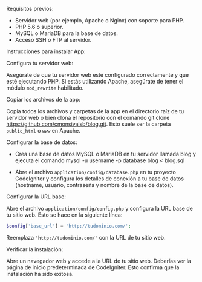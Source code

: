 

Requisitos previos:
- Servidor web (por ejemplo, Apache o Nginx) con soporte para PHP.
- PHP 5.6 o superior.
- MySQL o MariaDB para la base de datos.
- Acceso SSH o FTP al servidor.

Instrucciones para instalar App:

 Configura tu servidor web:

   Asegúrate de que tu servidor web esté configurado correctamente y que esté ejecutando PHP. Si estás utilizando Apache, asegúrate de tener el módulo `mod_rewrite` habilitado.

Copiar los archivos de la app:

   Copia todos los archivos y carpetas de la app en el directorio raíz de tu servidor web o bien clona el repositorio con el comando git clone https://github.com/cmonsivaisb/blog.git. Esto suele ser la carpeta `public_html` o `www` en Apache.

 Configurar la base de datos:

   - Crea una base de datos MySQL o MariaDB en tu servidor llamada blog y ejecuta el comando
mysql -u username -p database blog < blog.sql

   - Abre el archivo `application/config/database.php` en tu proyecto CodeIgniter y configura los detalles de conexión a tu base de datos (hostname, usuario, contraseña y nombre de la base de datos).


 Configurar la URL base:

   Abre el archivo `application/config/config.php` y configura la URL base de tu sitio web. Esto se hace en la siguiente línea:

   ```php
   $config['base_url'] = 'http://tudominio.com/';
   ```

   Reemplaza `'http://tudominio.com/'` con la URL de tu sitio web.

 Verificar la instalación:

   Abre un navegador web y accede a la URL de tu sitio web. Deberías ver la página de inicio predeterminada de CodeIgniter. Esto confirma que la instalación ha sido exitosa.




